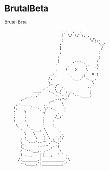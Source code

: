 BrutalBeta
==========

Brutal Beta

                              . .  ,  , 
                              |` \/ \/ \,', 
                              ;          ` \/\,. 
                             :               ` \,/ 
                             |                  / 
                             ;                 : 
                            :                  ; 
                            |      ,---.      / 
                           :     ,'     `,-._ \ 
                           ;    (   o    \   `' 
                         _:      .      ,'  o ; 
                        /,.`      `.__,'`-.__, 
                        \_  _               \ 
                       ,'  / `,          `.,' 
                 ___,'`-._ \_/ `,._        ; 
              __;_,'      `-.`-'./ `--.____) 
           ,-'           _,--\^-' 
         ,:_____      ,-'     \ 
        (,'     `--.  \;-._    ; 
        :    Y      `-/    `,  : 
        :    :       :     /_;' 
        :    :       |    : 
         \    \      :    : 
          `-._ `-.__, \    `. 
             \   \  `. \     `. 
           ,-;    \---)_\ ,','/ 
           \_ `---'--'" ,'^-;' 
           (_`     ---'" ,-') 
           / `--.__,. ,-'    \ 
           )-.__,-- ||___,--' `-. 
          /._______,|__________,'\ 
          `--.____,'|_________,-' 
